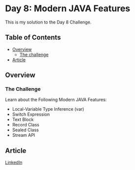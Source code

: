 # Day 8: Modern JAVA Features

This is my solution to the Day 8 Challenge.

## Table of Contents

- [Overview](#overview)
  - [The challenge](#the-challenge)
- [Article](#article)

## Overview

### The Challenge

Learn about the Following Modern JAVA Features:

- Local-Variable Type Inference (var)
- Switch Expression
- Text Block
- Record Class
- Sealed Class
- Stream API

## Article

[LinkedIn](https://www.linkedin.com/pulse/modern-java-features-shivangam-soni)
